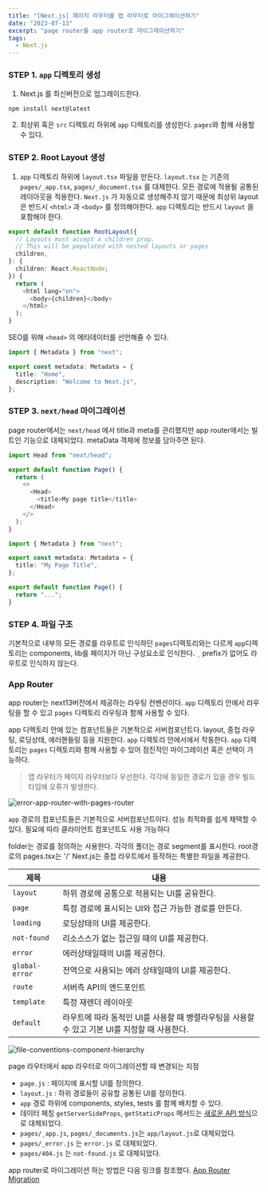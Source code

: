 ```yaml
---
title: "[Next.js] 페이지 라우터를 앱 라우터로 마이그레이션하기"
date: "2023-07-13"
excerpt: "page router를 app router로 마이그레이션하기"
tags:
  - Next.js
---
```


### STEP 1. `app` 디렉토리 생성

1. Next.js 를 최신버전으로 업그레이드한다.

```shell
npm install next@latest
```

2. 최상위 혹은 `src` 디렉토리 하위에 `app` 디렉토리를 생성한다. `pages`와 함께 사용할 수 있다.

### STEP 2. Root Layout 생성

1. `app` 디렉토리 하위에 `layout.tsx` 파일을 만든다. `layout.tsx` 는 기존의 `pages/_app.tsx`, `pages/_document.tsx` 를 대체한다. 모든 경로에 적용될 공통된 레이아웃을 적용한다. `Next.js` 가 자동으로 생성해주지 않기 때문에 최상위 layout은 반드시 `<html>` 과 `<body>` 를 정의해야한다. `app` 디렉토리는 반드시 `layout` 을 포함해야 한다.

```typescript
export default function RootLayout({
  // Layouts must accept a children prop.
  // This will be populated with nested layouts or pages
  children,
}: {
  children: React.ReactNode;
}) {
  return (
    <html lang="en">
      <body>{children}</body>
    </html>
  );
}
```

SEO를 위해 `<head>` 의 메타데이터를 선언해줄 수 있다.

```typescript
import { Metadata } from "next";

export const metadata: Metadata = {
  title: "Home",
  description: "Welcome to Next.js",
};
```

### STEP 3. `next/head` 마이그레이션

page router에서는 `next/head` 에서 title과 meta를 관리했지만 app router에서는 빌트인 기능으로 대체되었다. metaData 객체에 정보를 담아주면 된다.

```typescript
import Head from "next/head";

export default function Page() {
  return (
    <>
      <Head>
        <title>My page title</title>
      </Head>
    </>
  );
}
```

```typescript
import { Metadata } from "next";

export const metadata: Metadata = {
  title: "My Page Title",
};

export default function Page() {
  return "...";
}
```

### STEP 4. 파일 구조

기본적으로 내부의 모든 경로를 라우트로 인식하던 `pages`디렉토리와는 다르게 `app`디렉토리는 components, lib를 페이지가 아닌 구성요소로 인식한다. `_` prefix가 없어도 라우트로 인식하지 않는다.

### App Router

app router는 next13버전에서 제공하는 라우팅 컨벤션이다. `app` 디렉토리 안에서 라우팅을 할 수 있고 `pages` 디렉토리 라우팅과 함께 사용할 수 있다.

app 디렉토리 안에 있는 컴포넌트들은 기본적으로 서버컴포넌트다.
layout, 중첩 라우팅, 로딩상태, 에러핸들링 등을 지원한다.
`app` 디렉토리 안에서에서 작동한다.
`app` 디렉토리는 `pages` 디렉토리와 함께 사용할 수 있어 점진적인 마이그레이션 혹은 선택이 가능하다.

> 앱 라우터가 페이지 라우터보다 우선한다. 각각에 동일한 경로가 있을 경우 빌드타임에 오류가 발생한다.

![error-app-router-with-pages-router](/img/error-app-router-with-pages-router.png)

`app` 경로의 컴포넌트들은 기본적으로 서버컴포넌트이다. 성능 최적화를 쉽게 채택할 수 있다. 필요에 따라 클라이언트 컴포넌트도 사용 가능하다

folder는 경로를 정의하는 사용한다.
각각의 폴더는 경로 segment를 표시한다.
root경로의 pages.tsx는 '/'
Next.js는 중첩 라우트에서 동작하는 특별한 파일을 제공한다.

| 제목           | 내용                                                                                          |
| -------------- | --------------------------------------------------------------------------------------------- |
| `layout`       | 하위 경로에 공통으로 적용되는 UI를 공유한다.                                                  |
| `page`         | 특정 경로에 표시되는 UI와 접근 가능한 경로를 만든다.                                          |
| `loading`      | 로딩상태의 UI를 제공한다.                                                                     |
| `not-found`    | 리소스스가 없는 접근일 때의 UI를 제공한다.                                                    |
| `error`        | 에러상태일때의 UI를 제공한다.                                                                 |
| `global-error` | 전역으로 사용되는 에러 상태일때의 UI를 제공한다.                                              |
| `route`        | 서버측 API의 엔드포인트                                                                       |
| `template`     | 특정 재렌더 레이아웃                                                                          |
| `default`      | 라우트에 따라 동적인 UI를 사용할 때 병렬라우팅을 사용할 수 있고 기본 UI를 지정할 때 사용한다. |

![file-conventions-component-hierarchy](/img/file-conventions-component-hierarchy.avif)

page 라우터에서 app 라우터로 마이그레이션할 때 변경되는 지점

- `page.js` : 페이지에 표시할 UI를 정의한다.
- `layout.js` : 하위 경로들이 공유할 공통된 UI를 정의한다.
- `app` 경로 하위에 components, styles, tests 를 함께 배치할 수 있다.
- 데이터 페칭 `getServerSideProps`, `getStaticProps` 메서드는 [새로운 API 방식](https://nextjs.org/docs/app/building-your-application/data-fetching)으로 대체되었다.
- `pages/_app.js`, `pages/_documents.js`는 `app/layout.js`로 대체되었다.
- `pages/_error.js` 는 `error.js` 로 대체되었다.
- `pages/404.js` 는 `not-found.js` 로 대체되었다.

app router로 마이그레이션 하는 방법은 다음 링크를 참조했다. [App Router Migration]

[App Router Migration]: https://nextjs.org/docs/app/building-your-application/upgrading/app-router-migration
